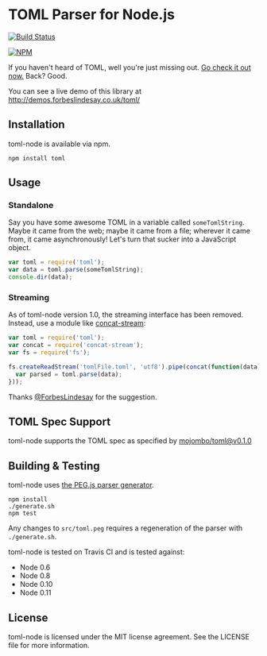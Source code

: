TOML Parser for Node.js
=======================

[![Build Status](https://travis-ci.org/BinaryMuse/toml-node.png?branch=master)](https://travis-ci.org/BinaryMuse/toml-node)

[![NPM](https://nodei.co/npm/toml.png?downloads=true)](https://nodei.co/npm/toml/)

If you haven't heard of TOML, well you're just missing out. [Go check it out now.](https://github.com/mojombo/toml) Back? Good.

You can see a live demo of this library at http://demos.forbeslindesay.co.uk/toml/

Installation
------------

toml-node is available via npm.

    npm install toml

Usage
-----

### Standalone

Say you have some awesome TOML in a variable called `someTomlString`. Maybe it came from the web; maybe it came from a file; wherever it came from, it came asynchronously! Let's turn that sucker into a JavaScript object.

```javascript
var toml = require('toml');
var data = toml.parse(someTomlString);
console.dir(data);
```

### Streaming

As of toml-node version 1.0, the streaming interface has been removed. Instead, use a module like [concat-stream](https://npmjs.org/package/concat-stream):

```javascript
var toml = require('toml');
var concat = require('concat-stream');
var fs = require('fs');

fs.createReadStream('tomlFile.toml', 'utf8').pipe(concat(function(data) {
  var parsed = toml.parse(data);
}));
```

Thanks [@ForbesLindesay](https://github.com/ForbesLindesay) for the suggestion.

TOML Spec Support
-----------------

toml-node supports the TOML spec as specified by [mojombo/toml@v0.1.0](https://github.com/mojombo/toml/tree/v0.1.0)

Building & Testing
------------------

toml-node uses [the PEG.js parser generator](http://pegjs.majda.cz/).

    npm install
    ./generate.sh
    npm test

Any changes to `src/toml.peg` requires a regeneration of the parser with `./generate.sh`.

toml-node is tested on Travis CI and is tested against:

 * Node 0.6
 * Node 0.8
 * Node 0.10
 * Node 0.11

License
-------

toml-node is licensed under the MIT license agreement. See the LICENSE file for more information.
